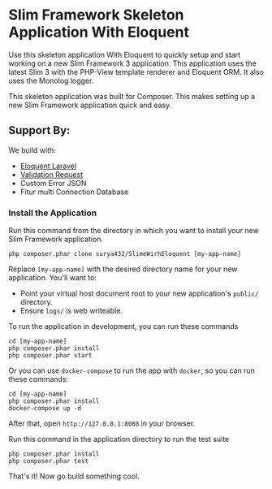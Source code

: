 # Slim Framework Skeleton Application With Eloquent

Use this skeleton application With Eloquent to quickly setup and start working on a new Slim Framework 3 application. This application uses the latest Slim 3 with the PHP-View template renderer and Eloquent ORM. It also uses the Monolog logger.

This skeleton application was built for Composer. This makes setting up a new Slim Framework application quick and easy.
## Support By:

We build with:
* [Eloquent Laravel](https://laravel.com/docs/8.x/eloquent)
* [Validation Request](https://github.com/Respect/Validation)
* Custom Error JSON
* Fitur multi Connection Database

### Install the Application

Run this command from the directory in which you want to install your new Slim Framework application.

    php composer.phar clone surya432/SlimeWirhEloquent [my-app-name]
    
Replace `[my-app-name]` with the desired directory name for your new application. You'll want to:

* Point your virtual host document root to your new application's `public/` directory.
* Ensure `logs/` is web writeable.

To run the application in development, you can run these commands 

	cd [my-app-name]
	php composer.phar install 
	php composer.phar start
	
Or you can use `docker-compose` to run the app with `docker`, so you can run these commands:

	cd [my-app-name]
	php composer.phar install 
	docker-compose up -d
After that, open `http://127.0.0.1:8080` in your browser.

Run this command in the application directory to run the test suite

    php composer.phar install 
	php composer.phar test

That's it! Now go build something cool.

